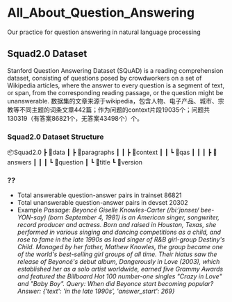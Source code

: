 # All_About_Question_Answering
Our practice for question answering in natural language processing 

## Squad2.0 Dataset 
Stanford Question Answering Dataset (SQuAD) is a reading comprehension dataset, consisting of questions posed by crowdworkers on a set of Wikipedia articles, where the answer to every question is a segment of text, or span, from the corresponding reading passage, or the question might be unanswerable. 
数据集的文章来源于wikipedia，包含人物、电子产品、城市、宗教等不同主题的词条文章442篇；作为问题的context片段19035个；问题共130319（有答案86821个，无答案43498个）个。 
### Squad2.0 Dataset Structure

📦Squad2.0
 ┣ 📂data
 ┃ ┣ 📂paragraphs
 ┃ ┃ ┣ 📂context
 ┃ ┃ ┗ 📂qas
 ┃ ┃ ┃ ┣ 📂answers
 ┃ ┃ ┃ ┗ 📂question
 ┃ ┗ 📂title
 ┗ 📂version

### ?? 

* Total answerable question-answer pairs in trainset 86821 
* Total unanswerable question-answer pairs in devset 20302  
* Example
    *Passage:  Beyoncé Giselle Knowles-Carter (/biːˈjɒnseɪ/ bee-YON-say) (born September 4, 1981) is an American singer, songwriter, record producer and actress. Born and raised in Houston, Texas, she performed in various singing and dancing competitions as a child, and rose to fame in the late 1990s as lead singer of R&B girl-group Destiny's Child. Managed by her father, Mathew Knowles, the group became one of the world's best-selling girl groups of all time. Their hiatus saw the release of Beyoncé's debut album, Dangerously in Love (2003), which established her as a solo artist worldwide, earned five Grammy Awards and featured the Billboard Hot 100 number-one singles "Crazy in Love" and "Baby Boy".
    Query:  When did Beyonce start becoming popular?
    Answer:  {'text': 'in the late 1990s', 'answer_start': 269}*  



